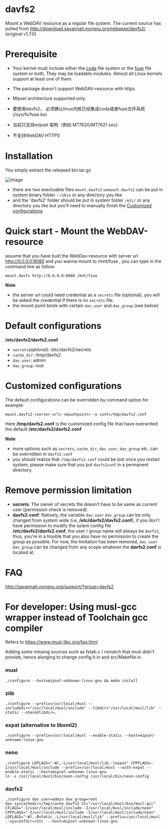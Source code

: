 # davfs2
Mount a WebDAV resource as a regular file system.
The current source has pulled from http://download.savannah.nongnu.org/releases/davfs2/ (original v1.7.0)

# Prerequisite
- Your kernel must include either the [coda](https://docs.kernel.org/filesystems/coda.html) file system or the [fuse](https://www.kernel.org/doc/html/latest/filesystems/fuse.html) file system or both. They may be loadable modules. Almost all Linux kernels support at least one of them. 
- The package doesn't support WebDAV-resource with https 
- Mipsel architecture supported only.

- 要使用davfs2， 必须确认linux内核已经集成coda或者fuse文件系统(/sys/fs/fuse.ko)
- 当前只支持mipsel 架构（例如 MT7620/MT7621 soc)
- 不支持WebDAV HTTPS

# Installation
You simply extract the released bin.tar.gz

![image](https://user-images.githubusercontent.com/345840/202638456-ec56b8fc-2c44-409a-a810-16209779b399.png)

- there are two exectuable files `mount.davfs2` `unmount.davfs2` can be put in system binary folder - `/sbin` or any directory you like
- and the 'davfs2' folder should be put in system folder `/etc/` or any directory you like but you'll need to manually finish the [Customized configurations](README.md/customized-configurations) 

# Quick start - Mount the WebDAV-resource
assume that you have built the WebDav-resource with server url http://0.0.0.0:8080
and you wanna mount to /mnt/fuse , you can type in the command line as follow:
```
mount.davfs http://0.0.0.0:8080 /mnt/fuse
```
**Note**
- the server url could need credential as a `secrets` file (optional), you will be asked the credential if there is no `secrets` file.
- the mount point binds with certain `dav_user` and `dav_group`  (see below)

# Default configurations
**/etc/davfs2/davfs2.conf**
- `secrets`(optional): /etc/davfs2/secrets
- `cache_dir`: /tmp/davfs2
- `dav_user`: admin
- `dav_group`: root

# Customized configurations
The default configurations can be overridden by command option for example:
```
mount.davfs2 <server-url> <mountpoint> -o conf=/tmp/davfs2.conf
```
Here **/tmp/davfs2.conf** is the customized config file that have overwrited the default **/etc/davfs2/davfs2.conf**

**Note** 
- more options such as `secrets`, `cache_dir`, `dav_user`, `dav_group` etc. can be overridden in `davfs2.conf`
- you should realize that `/tmp/davfs2.conf` could be lost once you restart system, please make sure that you put `davfs2conf` in a permanent directory.

# Remove permission limitation 
- **secrets**: The owner of secrets file doesn't have to be same as current user (permission check is removed)
- **davfs2.conf**:  Natively, the variable `dav_user` `dav_group` can be only changed from system wide (i.e, **/etc/davfs2/davfs2.conf**), if you don't have permission to modify the sytem config file **/etc/davfs2/davfs2.conf**, the user / group name will always be `davfs2`, thus, you're in a trouble that you also have no permission to create the group as possible. For now, the limitation has been removed, `dav_user` `dav_group` can be changed from any scope whatever the **davfs2.conf** is located at.

# FAQ
http://savannah.nongnu.org/support/?group=davfs2

# For developer: Using musl-gcc wrapper instead of Toolchain gcc compiler
Refers to https://www.musl-libc.org/faq.html

Adding some missing sources such as fstab.c / rsmatch that musl didn't provide,
hence alonging to change config.h.in and src/Makefile.in

### musl
```
./configure --host=mipsel-unknown-linux-gnu && make install
```

### zlib
```
./configure --prefix=/usr/local/musl --includedir="/usr/local/musl/include" --libdir="/usr/local/musl/lib" --static --sharedlibdir=.
```

### expat (alternative to libxml2)
```
./configure --prefix=/usr/local/musl --enable-static --host=mipsel-unknown-linux-gnu
```

### neno
```
./configure LDFLAGS="-Wl,-L/usr/local/musl/lib,-lexpat" CPPFLAGS=-I/usr/local/musl/include --prefix=/usr/local/musl --with-expat --enable-static --host=mipsel-unknown-linux-gnu
ln -s /usr/local/musl/bin/neon-config /usr/local/bin/neon-config
```

### davfs2
```
./configure dav_user=admin dav_group=root dav_syscachedir=/tmp/cache_davfs2 CC="/usr/local/musl/bin/musl-gcc" CFLAGS="-I/user/local/musl/include -I/usr/local/musl/include/neon" CPPFLAGS="-I/usr/local/musl/include -I/usr/local/musl/include/neon" LDFLAGS="-Wl,-Bstatic -L/usr/local/musl/lib" --prefix=/usr/local/musl --sysconfdir=/etc  --host=mipsel-unknown-linux-gnu
```
